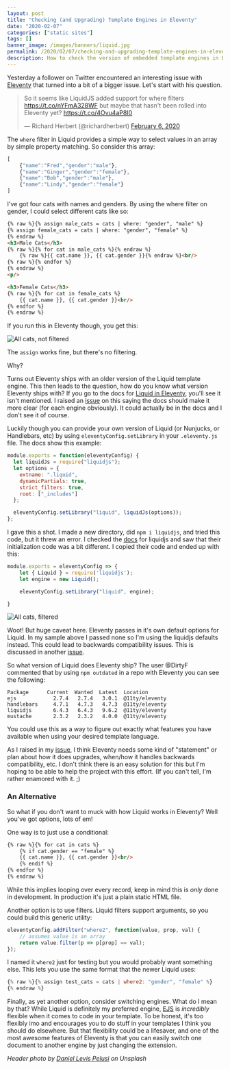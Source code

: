 ```yaml
---
layout: post
title: "Checking (and Upgrading) Template Engines in Eleventy"
date: "2020-02-07"
categories: ["static sites"]
tags: []
banner_image: /images/banners/liquid.jpg
permalink: /2020/02/07/checking-and-upgrading-template-engines-in-eleventy
description: How to check the version of embedded template engines in Eleventy
---
```


Yesterday a follower on Twitter encountered an interesting issue with [Eleventy](https://www.11ty.dev/) that turned into a bit of a bigger issue. Let's start with his question.

<blockquote class="twitter-tweet" data-conversation="none" data-theme="dark"><p lang="en" dir="ltr">So it seems like LiquidJS added support for where filters <a href="https://t.co/nYFmA328WF">https://t.co/nYFmA328WF</a> but maybe that hasn&#39;t been rolled into Eleventy yet? <a href="https://t.co/4Ovu4aP8I0">https://t.co/4Ovu4aP8I0</a></p>&mdash; Richard Herbert (@richardherbert) <a href="https://twitter.com/richardherbert/status/1225342539823226880?ref_src=twsrc%5Etfw">February 6, 2020</a></blockquote> <script async src="https://platform.twitter.com/widgets.js" charset="utf-8"></script>

The `where` filter in Liquid provides a simple way to select values in an array by simple property matching. So consider this array:

```js
[
	{"name":"Fred","gender":"male"},
	{"name":"Ginger","gender":"female"},
	{"name":"Bob","gender":"male"},
	{"name":"Lindy","gender":"female"}
]
```

I've got four cats with names and genders. By using the where filter on gender, I could select different cats like so:

```html
{% raw %}{% assign male_cats = cats | where: "gender", "male" %}
{% assign female_cats = cats | where: "gender", "female" %}
{% endraw %}
<h3>Male Cats</h3>
{% raw %}{% for cat in male_cats %}{% endraw %}
	{% raw %}{{ cat.name }}, {{ cat.gender }}{% endraw %}<br/>
{% raw %}{% endfor %}
{% endraw %}
<p/>

<h3>Female Cats</h3>
{% raw %}{% for cat in female_cats %}
	{{ cat.name }}, {{ cat.gender }}<br/>
{% endfor %}
{% endraw %}
```

If you run this in Eleventy though, you get this:

<img src="https://static.raymondcamden.com/images/2020/02/eleventy1.png" alt="All cats, not filtered" class="imgborder imgcenter">

The `assign` works fine, but there's no filtering. 

Why?

Turns out Eleventy ships with an older version of the Liquid template engine. This then leads to the question, how do you know what version Eleventy ships with? If you go to the docs for [Liquid in Eleventy](https://www.11ty.dev/docs/languages/liquid/), you'll see it isn't mentioned. I raised an [issue](https://github.com/11ty/eleventy/issues/906) on this saying the docs should make it more clear (for each engine obviously). It could actually be in the docs and I don't see it of course.

Luckily though you can provide your own version of Liquid (or Nunjucks, or Handlebars, etc) by using `eleventyConfig.setLibrary` in your `.eleventy.js` file. The docs show this example:

```js
module.exports = function(eleventyConfig) {
  let liquidJs = require("liquidjs");
  let options = {
    extname: ".liquid",
    dynamicPartials: true,
    strict_filters: true,
    root: ["_includes"]
  };

  eleventyConfig.setLibrary("liquid", liquidJs(options));
};
```

I gave this a shot. I made a new directory, did `npm i liquidjs`, and tried this code, but it threw an error. I checked the [docs](https://github.com/harttle/liquidjs) for liquidjs and saw that their initialization code was a bit different. I copied their code and ended up with this:

```js
module.exports = eleventyConfig => {
	let { Liquid } = require('liquidjs');
	let engine = new Liquid();

	eleventyConfig.setLibrary("liquid", engine);

}
```

<img src="https://static.raymondcamden.com/images/2020/02/eleventy2.png" alt="All cats, filtered" class="imgborder imgcenter">

Woot! But huge caveat here. Eleventy passes in it's own default options for Liquid. In my sample above I passed none so I'm using the liquidjs defaults instead. This could lead to backwards compatibility issues. This is discussed in another [issue](https://github.com/11ty/eleventy/issues/469). 

So what version of Liquid does Eleventy ship? The user @DirtyF commented that by using `npm outdated` in a repo with Eleventy you can see the following:

	Package      Current  Wanted  Latest  Location
	ejs            2.7.4   2.7.4   3.0.1  @11ty/eleventy
	handlebars     4.7.1   4.7.3   4.7.3  @11ty/eleventy
	liquidjs       6.4.3   6.4.3   9.6.2  @11ty/eleventy
	mustache       2.3.2   2.3.2   4.0.0  @11ty/eleventy

You could use this as a way to figure out exactly what features you have available when using your desired template language. 

As I raised in my [issue](https://github.com/11ty/eleventy/issues/906), I think Eleventy needs some kind of "statement" or plan about how it does upgrades, when/how it handles backwards compatibility, etc. I don't think there is an easy solution for this but I'm hoping to be able to help the project with this effort. (If you can't tell, I'm rather enamored with it. ;) 

### An Alternative

So what if you don't want to muck with how Liquid works in Eleventy? Well you've got options, lots of em!

One way is to just use a conditional:

```html
{% raw %}{% for cat in cats %}
	{% if cat.gender == "female" %}
	{{ cat.name }}, {{ cat.gender }}<br/>
	{% endif %}
{% endfor %}
{% endraw %}
```

While this implies looping over every record, keep in mind this is *only* done in development. In production it's just a plain static HTML file.

Another option is to use filters. Liquid filters support arguments, so you could build this generic utility:

```js
eleventyConfig.addFilter("where2", function(value, prop, val) {
	// assumes value is an array
	return value.filter(p => p[prop] == val);
});
```

I named it `where2` just for testing but you would probably want something else. This lets you use the same format that the newer Liquid uses:

```js
{% raw %}{% assign test_cats = cats | where2: "gender", "female" %}
{% endraw %}
```

Finally, as yet another option, consider switching engines. What do I mean by that? While Liquid is definitely my preferred engine, [EJS](https://www.11ty.dev/docs/languages/ejs/) is *incredibly* flexible when it comes to code in your template. To be honest, it's too flexibly imo and encourages you to do stuff in your templates I think you should do elsewhere. But that flexibility could be a lifesaver, and one of the most awesome features of Eleventy is that you can easily switch one document to another engine by just changing the extension. 

<i>Header photo by <a href="https://unsplash.com/@yogidan2012?utm_source=unsplash&utm_medium=referral&utm_content=creditCopyText">Daniel Levis Pelusi</a> on Unsplash</i>